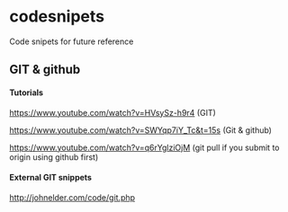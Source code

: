 # codesnipets
Code snipets for future reference


## GIT & github

#### Tutorials
https://www.youtube.com/watch?v=HVsySz-h9r4  (GIT)

https://www.youtube.com/watch?v=SWYqp7iY_Tc&t=15s (Git & github)

https://www.youtube.com/watch?v=q6rYglziOjM (git pull if you submit to origin using github first)

#### External GIT snippets
http://johnelder.com/code/git.php
